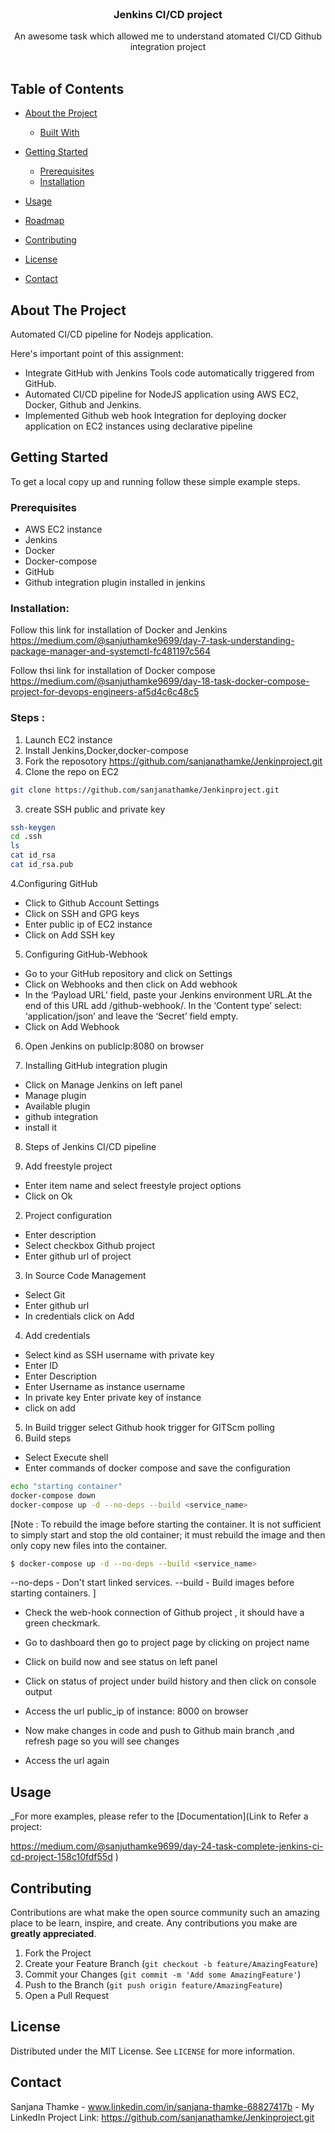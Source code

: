 
<!-- PROJECT LOGO -->
<br />
<p align="center">
 

  <h3 align="center">Jenkins CI/CD project </h3>

  <p align="center">
    An awesome task which allowed me to understand atomated CI/CD Github integration project
    <br />
    <br />

  </p>
</p>



<!-- TABLE OF CONTENTS -->
## Table of Contents

* [About the Project](#about-the-project)
  * [Built With](#built-with)
* [Getting Started](#getting-started)
  * [Prerequisites](#prerequisites)
  * [Installation](#installation)
  
* [Usage](#usage)
* [Roadmap](#roadmap)
* [Contributing](#contributing)
* [License](#license)
* [Contact](#contact)



<!-- ABOUT THE PROJECT -->
## About The Project

Automated CI/CD pipeline for Nodejs application. 

Here's important point of this assignment:

* Integrate GitHub with Jenkins Tools code automatically triggered
from GitHub.
* Automated CI/CD pipeline for NodeJS application using AWS EC2, Docker, Github and Jenkins.
* Implemented Github web hook Integration for deploying docker application on EC2 instances using declarative pipeline


<!-- GETTING STARTED -->
## Getting Started

To get a local copy up and running follow these simple example steps.

### Prerequisites

* AWS EC2 instance
* Jenkins
* Docker
* Docker-compose
* GitHub 
* Github integration plugin installed in jenkins

### Installation:

Follow this link for installation of Docker and Jenkins
https://medium.com/@sanjuthamke9699/day-7-task-understanding-package-manager-and-systemctl-fc481197c564

Follow thsi link for installation of Docker compose 
https://medium.com/@sanjuthamke9699/day-18-task-docker-compose-project-for-devops-engineers-af5d4c6c48c5



### Steps :

1. Launch EC2 instance
2. Install Jenkins,Docker,docker-compose
3. Fork the reposotory https://github.com/sanjanathamke/Jenkinproject.git
4. Clone the repo on EC2 
```sh
git clone https://github.com/sanjanathamke/Jenkinproject.git
```


3. create SSH public and private key
```sh
ssh-keygen
cd .ssh
ls
cat id_rsa
cat id_rsa.pub
```

4.Configuring GitHub

* Click to Github Account Settings 
* Click on SSH and GPG keys
* Enter public ip of EC2 instance
* Click on Add SSH key


5. Configuring GitHub-Webhook

* Go to your GitHub repository and click on Settings
* Click on Webhooks and then click on Add webhook
* In the ‘Payload URL’ field, paste your Jenkins environment URL.At the   end of this URL add /github-webhook/. In the ‘Content type’ select: ‘application/json’ and leave the ‘Secret’ field empty.
* Click on Add Webhook

6. Open Jenkins on publicIp:8080 on browser

7. Installing GitHub integration plugin 
* Click on Manage Jenkins on left panel
* Manage plugin 
* Available plugin
* github integration 
* install it


8. Steps of Jenkins CI/CD pipeline

1. Add freestyle project
* Enter item name and select freestyle project options 
* Click on Ok
2. Project configuration
* Enter description 
* Select checkbox Github project 
* Enter github url of project
3. In Source Code Management 
* Select Git 
* Enter github url 
* In credentials click on Add
4. Add credentials
* Select kind as SSH username with private key 
* Enter ID 
* Enter Description 
*  Enter Username as instance username 
* In private key Enter private key of instance
* click on add
5. In Build trigger select Github hook trigger for GITScm polling 
6. Build steps 
* Select Execute shell 
* Enter commands of docker compose and save the configuration
```sh
echo "starting container"
docker-compose down
docker-compose up -d --no-deps --build <service_name>

```

[Note : To rebuild the image before starting the container. It is not sufficient to simply start and stop the old container; it must rebuild the image and then only copy new files into the container.

```sh
$ docker-compose up -d --no-deps --build <service_name>
```

--no-deps - Don't start linked services.
--build - Build images before starting containers.
]

* Check the web-hook connection of Github project , it should have a green checkmark.

* Go to dashboard then go to project page by clicking on project name
* Click on build now and see status on left panel
* Click on status of project under build history and then click on console output
* Access the url public_ip of instance: 8000 on browser
* Now make changes in code and push to Github main branch ,and refresh page so you will see changes
* Access the url again


<!-- USAGE EXAMPLES -->
## Usage

_For more examples, please refer to the [Documentation](Link to Refer a project: 

https://medium.com/@sanjuthamke9699/day-24-task-complete-jenkins-ci-cd-project-158c10fdf55d )


<!-- CONTRIBUTING -->
## Contributing

Contributions are what make the open source community such an amazing place to be learn, inspire, and create. Any contributions you make are **greatly appreciated**.

1. Fork the Project
2. Create your Feature Branch (`git checkout -b feature/AmazingFeature`)
3. Commit your Changes (`git commit -m 'Add some AmazingFeature'`)
4. Push to the Branch (`git push origin feature/AmazingFeature`)
5. Open a Pull Request



<!-- LICENSE -->
## License

Distributed under the MIT License. See `LICENSE` for more information.



<!-- CONTACT -->
## Contact

Sanjana Thamke - www.linkedin.com/in/sanjana-thamke-68827417b - My LinkedIn
Project Link: https://github.com/sanjanathamke/Jenkinproject.git




